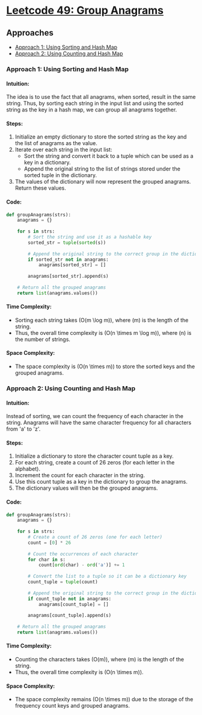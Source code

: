 # [Leetcode 49: Group Anagrams](https://leetcode.com/problems/group-anagrams/)

## Approaches
- [Approach 1: Using Sorting and Hash Map](#approach-1-using-sorting-and-hash-map)
- [Approach 2: Using Counting and Hash Map](#approach-2-using-counting-and-hash-map)

### Approach 1: Using Sorting and Hash Map

#### Intuition:
The idea is to use the fact that all anagrams, when sorted, result in the same string. Thus, by sorting each string in the input list and using the sorted string as the key in a hash map, we can group all anagrams together.

#### Steps:
1. Initialize an empty dictionary to store the sorted string as the key and the list of anagrams as the value.
2. Iterate over each string in the input list:
   - Sort the string and convert it back to a tuple which can be used as a key in a dictionary.
   - Append the original string to the list of strings stored under the sorted tuple in the dictionary.
3. The values of the dictionary will now represent the grouped anagrams. Return these values.

#### Code:
```python
def groupAnagrams(strs):
    anagrams = {}
    
    for s in strs:
        # Sort the string and use it as a hashable key
        sorted_str = tuple(sorted(s))
        
        # Append the original string to the correct group in the dictionary
        if sorted_str not in anagrams:
            anagrams[sorted_str] = []
        
        anagrams[sorted_str].append(s)
    
    # Return all the grouped anagrams
    return list(anagrams.values())
```

#### Time Complexity:
- Sorting each string takes \(O(m \log m)\), where \(m\) is the length of the string.
- Thus, the overall time complexity is \(O(n \times m \log m)\), where \(n\) is the number of strings.

#### Space Complexity:
- The space complexity is \(O(n \times m)\) to store the sorted keys and the grouped anagrams.

### Approach 2: Using Counting and Hash Map

#### Intuition:
Instead of sorting, we can count the frequency of each character in the string. Anagrams will have the same character frequency for all characters from 'a' to 'z'.

#### Steps:
1. Initialize a dictionary to store the character count tuple as a key.
2. For each string, create a count of 26 zeros (for each letter in the alphabet).
3. Increment the count for each character in the string.
4. Use this count tuple as a key in the dictionary to group the anagrams.
5. The dictionary values will then be the grouped anagrams.

#### Code:
```python
def groupAnagrams(strs):
    anagrams = {}
    
    for s in strs:
        # Create a count of 26 zeros (one for each letter)
        count = [0] * 26
        
        # Count the occurrences of each character
        for char in s:
            count[ord(char) - ord('a')] += 1
        
        # Convert the list to a tuple so it can be a dictionary key
        count_tuple = tuple(count)
        
        # Append the original string to the correct group in the dictionary
        if count_tuple not in anagrams:
            anagrams[count_tuple] = []
        
        anagrams[count_tuple].append(s)
    
    # Return all the grouped anagrams
    return list(anagrams.values())
```

#### Time Complexity:
- Counting the characters takes \(O(m)\), where \(m\) is the length of the string.
- Thus, the overall time complexity is \(O(n \times m)\).

#### Space Complexity:
- The space complexity remains \(O(n \times m)\) due to the storage of the frequency count keys and grouped anagrams.


